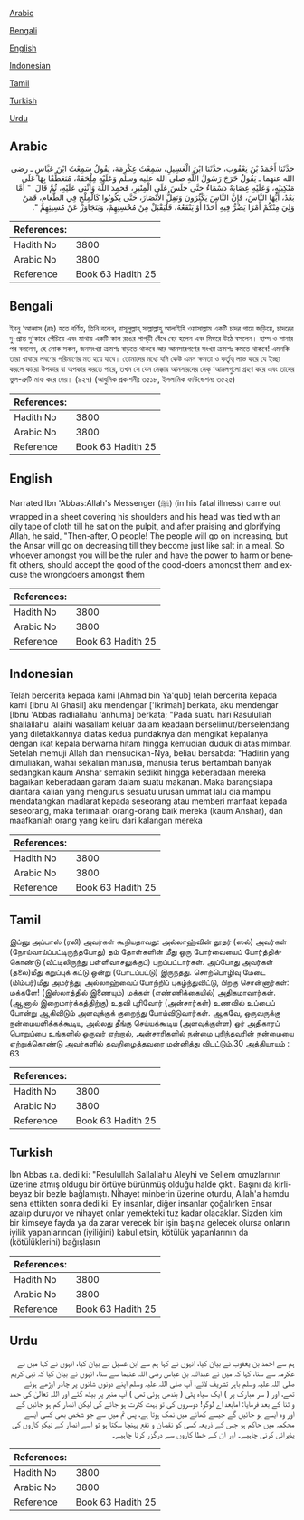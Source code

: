 [Arabic](#arabic)

[Bengali](#bengali)

[English](#english)

[Indonesian](#indonesian)

[Tamil](#tamil)

[Turkish](#turkish)

[Urdu](#urdu)

## Arabic


<div dir="rtl" lang="ar" style={{fontSize:'larger',backgroundColor:'#f8f9fa',padding:20}}>
حَدَّثَنَا أَحْمَدُ بْنُ يَعْقُوبَ، حَدَّثَنَا ابْنُ الْغَسِيلِ، سَمِعْتُ عِكْرِمَةَ، يَقُولُ سَمِعْتُ ابْنَ عَبَّاسٍ ـ رضى الله عنهما ـ يَقُولُ خَرَجَ رَسُولُ اللَّهِ صلى الله عليه وسلم وَعَلَيْهِ مِلْحَفَةٌ، مُتَعَطِّفًا بِهَا عَلَى مَنْكِبَيْهِ، وَعَلَيْهِ عِصَابَةٌ دَسْمَاءُ حَتَّى جَلَسَ عَلَى الْمِنْبَرِ، فَحَمِدَ اللَّهَ وَأَثْنَى عَلَيْهِ، ثُمَّ قَالَ ‏ "‏ أَمَّا بَعْدُ، أَيُّهَا النَّاسُ، فَإِنَّ النَّاسَ يَكْثُرُونَ وَتَقِلُّ الأَنْصَارُ، حَتَّى يَكُونُوا كَالْمِلْحِ فِي الطَّعَامِ، فَمَنْ وَلِيَ مِنْكُمْ أَمْرًا يَضُرُّ فِيهِ أَحَدًا أَوْ يَنْفَعُهُ، فَلْيَقْبَلْ مِنْ مُحْسِنِهِمْ، وَيَتَجَاوَزْ عَنْ مُسِيئِهِمْ ‏"‏‏.‏
</div>
<div style={{backgroundColor:'#f8f9fa',padding:20, marginBottom: 10}}><table> <thead> <tr> <th>References:</th> <th></th> </tr> </thead> <tbody><tr><td>Hadith No</td><td>3800</td></tr><tr><td>Arabic No</td><td>3800</td></tr><tr><td>Reference</td><td>Book 63 Hadith 25</td></tr></tbody></table></div>

## Bengali


<div dir="ltr" lang="bn" style={{fontSize:'larger',backgroundColor:'#f8f9fa',padding:20}}>
ইবনু ‘আব্বাস (রাঃ) হতে বর্ণিত, তিনি বলেন, রাসূলুল্লাহ্ সাল্লাল্লাহু আলাইহি ওয়াসাল্লাম একটি চাদর গায়ে জড়িয়ে, চাদরের দু-প্রান্ত দু’কাধে পেঁচিয়ে এবং মাথায় একটি কাল রঙের পাগড়ী বেঁধে বের হলেন এবং মিম্বরে উঠে বসলেন। হাম্দ ও সানার পর বললেন, হে লোক সকল, জনসংখ্যা ক্রমশঃ বাড়তে থাকবে আর আনসারগণের সংখ্যা ক্রমশঃ কমতে থাকবে! এমনকি তারা খাবারে লবণের পরিমাণের মত হয়ে যাবে। তোমাদের মধ্যে যদি কেউ এমন ক্ষমতা ও কর্তৃত্ব লাভ করে যে ইচ্ছা করলে কারো উপকার বা অপকার করতে পারে, তখন সে যেন নেক্কার আনসারদের নেক্ ‘আমলগুলো গ্রহণ করে এবং তাদের ভুল-ত্রুটি মাফ করে দেয়। (৯২৭) (আধুনিক প্রকাশনীঃ ৩৫১৮, ইসলামিক ফাউন্ডেশনঃ ৩৫২৫)
</div>
<div style={{backgroundColor:'#f8f9fa',padding:20, marginBottom: 10}}><table> <thead> <tr> <th>References:</th> <th></th> </tr> </thead> <tbody><tr><td>Hadith No</td><td>3800</td></tr><tr><td>Arabic No</td><td>3800</td></tr><tr><td>Reference</td><td>Book 63 Hadith 25</td></tr></tbody></table></div>

## English


<div dir="ltr" lang="en" style={{fontSize:'larger',backgroundColor:'#f8f9fa',padding:20}}>
Narrated Ibn 'Abbas:Allah's Messenger (ﷺ) (in his fatal illness) came out wrapped in a sheet covering his shoulders and his head was tied with an oily tape of cloth till he sat on the pulpit, and after praising and glorifying Allah, he said, "Then-after, O people! The people will go on increasing, but the Ansar will go on decreasing till they become just like salt in a meal. So whoever amongst you will be the ruler and have the power to harm or benefit others, should accept the good of the good-doers amongst them and excuse the wrongdoers amongst them
</div>
<div style={{backgroundColor:'#f8f9fa',padding:20, marginBottom: 10}}><table> <thead> <tr> <th>References:</th> <th></th> </tr> </thead> <tbody><tr><td>Hadith No</td><td>3800</td></tr><tr><td>Arabic No</td><td>3800</td></tr><tr><td>Reference</td><td>Book 63 Hadith 25</td></tr></tbody></table></div>

## Indonesian


<div dir="ltr" lang="id" style={{fontSize:'larger',backgroundColor:'#f8f9fa',padding:20}}>
Telah bercerita kepada kami [Ahmad bin Ya'qub] telah bercerita kepada kami [Ibnu Al Ghasil] aku mendengar ['Ikrimah] berkata, aku mendengar [Ibnu 'Abbas radliallahu 'anhuma] berkata; "Pada suatu hari Rasulullah shallallahu 'alaihi wasallam keluar dalam keadaan berselimut/berselendang yang diletakkannya diatas kedua pundaknya dan mengikat kepalanya dengan ikat kepala berwarna hitam hingga kemudian duduk di atas mimbar. Setelah memuji Allah dan mensucikan-Nya, beliau bersabda: "Hadirin yang dimuliakan, wahai sekalian manusia, manusia terus bertambah banyak sedangkan kaum Anshar semakin sedikit hingga keberadaan mereka bagaikan keberadaan garam dalam suatu makanan. Maka barangsiapa diantara kalian yang mengurus sesuatu urusan ummat lalu dia mampu mendatangkan madlarat kepada seseorang atau memberi manfaat kepada seseorang, maka terimalah orang-orang baik mereka (kaum Anshar), dan maafkanlah orang yang keliru dari kalangan mereka
</div>
<div style={{backgroundColor:'#f8f9fa',padding:20, marginBottom: 10}}><table> <thead> <tr> <th>References:</th> <th></th> </tr> </thead> <tbody><tr><td>Hadith No</td><td>3800</td></tr><tr><td>Arabic No</td><td>3800</td></tr><tr><td>Reference</td><td>Book 63 Hadith 25</td></tr></tbody></table></div>

## Tamil


<div dir="ltr" lang="ta" style={{fontSize:'larger',backgroundColor:'#f8f9fa',padding:20}}>
இப்னு அப்பாஸ் (ரலி) அவர்கள் கூறியதாவது: அல்லாஹ்வின் தூதர் (ஸல்) அவர்கள் (நோய்வாய்ப்பட்டிருந்தபோது) தம் தோள்களின் மீது ஒரு போர்வையைப் போர்த்திக்கொண்டு (வீட்டிலிருந்து பள்ளிவாசலுக்குப்) புறப்பட்டார்கள். அப்போது அவர்கள் (தலை)மீது கறுப்புக் கட்டு ஒன்று (போடப்பட்டு) இருந்தது. சொற்பொழிவு மேடை (மிம்பர்)மீது அமர்ந்து, அல்லாஹ்வைப் போற்றிப் புகழ்ந்துவிட்டு, பிறகு சொன்னார்கள்: மக்களே! (இஸ்லாத்தில் இணையும்) மக்கள் (எண்ணிக்கையில்) அதிகமாவார்கள். (ஆனால் இறைமார்க்கத்திற்கு) உதவி புரிவோர் (அன்சார்கள்) உணவில் உப்பைப் போன்று ஆகிவிடும் அளவுக்குக் குறைந்து போய்விடுவார்கள். ஆகவே, ஒருவருக்கு நன்மையளிக்கக்கூடிய, அல்லது தீங்கு செய்யக்கூடிய (அளவுக்குள்ள) ஓர் அதிகாரப் பொறுப்பை உங்களில் ஒருவர் ஏற்றால், அன்சாரிகளில் நன்மை புரிந்தவரின் நன்மையை ஏற்றுக்கொண்டு அவர்களில் தவறிழைத்தவரை மன்னித்து விடட்டும்.30 அத்தியாயம் : 63
</div>
<div style={{backgroundColor:'#f8f9fa',padding:20, marginBottom: 10}}><table> <thead> <tr> <th>References:</th> <th></th> </tr> </thead> <tbody><tr><td>Hadith No</td><td>3800</td></tr><tr><td>Arabic No</td><td>3800</td></tr><tr><td>Reference</td><td>Book 63 Hadith 25</td></tr></tbody></table></div>

## Turkish


<div dir="ltr" lang="tr" style={{fontSize:'larger',backgroundColor:'#f8f9fa',padding:20}}>
İbn Abbas r.a. dedi ki: "Resulullah Sallallahu Aleyhi ve Sellem omuzlarının üzerine atmış oldugu bir örtüye bürünmüş olduğu halde çıktı. Başını da kirli-beyaz bir bezle bağlamıştı. Nihayet minberin üzerine oturdu, Allah'a hamdu sena ettikten sonra dedi ki: Ey insanlar, diğer insanlar çoğalırken Ensar azalıp duruyor ve nihayet onlar yemekteki tuz kadar olacaklar. Sizden kim bir kimseye fayda ya da zarar verecek bir işin başına gelecek olursa onların iyilik yapanlarından (iyiliğini) kabul etsin, kötülük yapanlarının da (kötülüklerini) bağışlasın
</div>
<div style={{backgroundColor:'#f8f9fa',padding:20, marginBottom: 10}}><table> <thead> <tr> <th>References:</th> <th></th> </tr> </thead> <tbody><tr><td>Hadith No</td><td>3800</td></tr><tr><td>Arabic No</td><td>3800</td></tr><tr><td>Reference</td><td>Book 63 Hadith 25</td></tr></tbody></table></div>

## Urdu


<div dir="rtl" lang="ur" style={{fontSize:'larger',backgroundColor:'#f8f9fa',padding:20}}>
ہم سے احمد بن یعقوب نے بیان کیا، انہوں نے کہا ہم سے ابن غسیل نے بیان کیا، انہوں نے کہا میں نے عکرمہ سے سنا، کہا کہ میں نے عبداللہ بن عباس رضی اللہ عنہما سے سنا، انہوں نے بیان کیا کہ نبی کریم صلی اللہ علیہ وسلم باہر تشریف لائے، آپ صلی اللہ علیہ وسلم اپنے دونوں شانوں پر چادر اوڑھے ہوئے تھے، اور ( سر مبارک پر ) ایک سیاہ پٹی ( بندھی ہوئی تھی ) آپ منبر پر بیٹھ گئے اور اللہ تعالیٰ کی حمد و ثنا کے بعد فرمایا: امابعد اے لوگو! دوسروں کی تو بہت کثرت ہو جائے گی لیکن انصار کم ہو جائیں گے اور وہ ایسے ہو جائیں گے جیسے کھانے میں نمک ہوتا ہے، پس تم میں سے جو شخص بھی کسی ایسے محکمہ میں حاکم ہو جس کے ذریعہ کسی کو نقصان و نفع پہنچا سکتا ہو تو اسے انصار کے نیکو کاروں کی پذیرائی کرنی چاہیے۔ اور ان کے خطا کاروں سے درگزر کرنا چاہیے۔
</div>
<div style={{backgroundColor:'#f8f9fa',padding:20, marginBottom: 10}}><table> <thead> <tr> <th>References:</th> <th></th> </tr> </thead> <tbody><tr><td>Hadith No</td><td>3800</td></tr><tr><td>Arabic No</td><td>3800</td></tr><tr><td>Reference</td><td>Book 63 Hadith 25</td></tr></tbody></table></div>
